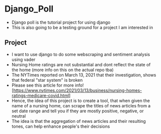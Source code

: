 # Django_Poll

* Django poll is the tutorial project for using django
* This is also going to be a testing ground for a project I am interested in 


## Project
* I want to use django to do some webscraping and sentiment analysis using vader
* Nursing Home ratings are not substantial and dont reflect the state of the home (more info on this on the actual repo tba)
* The NYTimes reported on March 13, 2021 that their investigation, shows that federal "star system" is broken 
* Please see this article for more info! [https://www.nytimes.com/2021/03/13/business/nursing-homes-ratings-medicare-covid.html]
* Hence, the idea of this project is to create a tool, that when given the name of a nursing home, can scrape the titles of 
news articles from a set date range and tell you if they are mostly positive, negative, or neutral
* The idea is that the aggregation of news articles and their resulting tones, can help enhance people's their decisions

